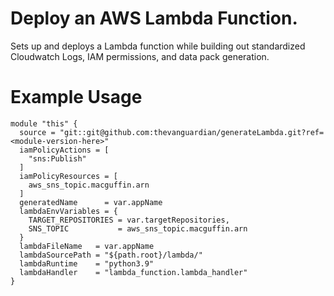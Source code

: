 # Deploy an AWS Lambda Function.
Sets up and deploys a Lambda function while building out standardized Cloudwatch Logs, IAM permissions, and data pack generation.

# Example Usage
```hcl
module "this" {
  source = "git::git@github.com:thevanguardian/generateLambda.git?ref=<module-version-here>"
  iamPolicyActions = [
    "sns:Publish"
  ]
  iamPolicyResources = [
    aws_sns_topic.macguffin.arn
  ]
  generatedName      = var.appName
  lambdaEnvVariables = {
    TARGET_REPOSITORIES = var.targetRepositories,
    SNS_TOPIC           = aws_sns_topic.macguffin.arn
  }
  lambdaFileName   = var.appName
  lambdaSourcePath = "${path.root}/lambda/"
  lambdaRuntime    = "python3.9"
  lambdaHandler    = "lambda_function.lambda_handler"
}
```
